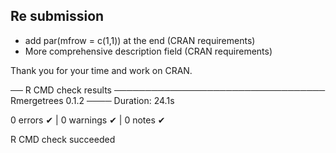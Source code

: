 
## Re submission
 
- add par(mfrow = c(1,1)) at the end (CRAN requirements)
- More comprehensive description field (CRAN requirements)

Thank you for your time and work on CRAN.

── R CMD check results ────────────────────────────────── Rmergetrees 0.1.2 ────
Duration: 24.1s

0 errors ✔ | 0 warnings ✔ | 0 notes ✔

R CMD check succeeded
